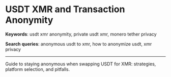 # USDT XMR and Transaction Anonymity

**Keywords**: usdt xmr anonymity, private usdt xmr, monero tether privacy

**Search queries**: anonymous usdt to xmr, how to anonymize usdt, xmr privacy

---

Guide to staying anonymous when swapping USDT for XMR: strategies, platform selection, and pitfalls.